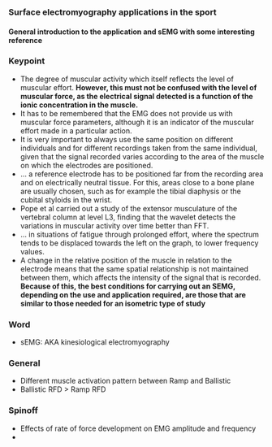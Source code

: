 ### Surface electromyography applications in the sport

#### General introduction to the application and sEMG with some interesting reference


### Keypoint
* The degree of muscular activity which itself reflects the level of muscular effort. **However, this must not be confused with the level of muscular force, as the electrical signal detected is a function of the ionic concentration in the muscle.**
* It has to be remembered that the EMG does not provide us with muscular force parameters, although it is an indicator of the muscular effort made in a particular action. 
* It is very important to always use the same position on different individuals and for different recordings taken from the same individual, given that the signal recorded varies according to the area of the muscle on which the electrodes are positioned. 
* ... a reference electrode has to be positioned far from the recording area and on electrically neutral tissue. For this, areas close to a bone plane are usually chosen, such as for example the tibial diaphysis or the cubital styloids in the wrist.
* Pope et al carried out a study of the extensor musculature of the vertebral column at level L3,  finding that the wavelet detects the variations in muscular activity over time better than FFT.
* ... in situations of fatigue through prolonged effort, where the spectrum tends to be displaced towards the left on the graph, to lower frequency values.
* A change in the relative position of the muscle in relation to the electrode means that the same spatial relationship is not maintained between them, which affects the intensity of the signal that is recorded. **Because of this, the best conditions for carrying out an SEMG, depending on the use and application required, are those that are similar to those needed for an isometric type of study**

### Word
* sEMG: AKA kinesiological electromyography


### General
* Different muscle activation pattern between Ramp and Ballistic
* Ballistic RFD > Ramp RFD

### Spinoff
* Effects of rate of force development on EMG amplitude and frequency
* 
